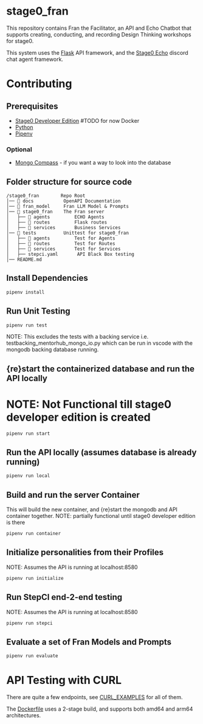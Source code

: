 # stage0_fran

This repository contains Fran the Facilitator, an API and Echo Chatbot that supports creating, conducting, and recording Design Thinking workshops for stage0. 

This system uses the [Flask](https://flask.palletsprojects.com/en/stable/) API framework, and the [Stage0 Echo](https://github.com/agile-learning-institute/stage0_py_utils/blob/main/ECHO.md) discord chat agent framework.

# Contributing

## Prerequisites

- [Stage0 Developer Edition]() #TODO for now Docker
- [Python](https://www.python.org/downloads/)
- [Pipenv](https://pipenv.pypa.io/en/latest/installation.html)

### Optional

- [Mongo Compass](https://www.mongodb.com/try/download/compass) - if you want a way to look into the database

## Folder structure for source code

```text
/stage0_fran        Repo Root
│── 📁 docs           OpenAPI Documentation
│── 📁 fran_model     Fran LLM Model & Prompts
│── 📁 stage0_fran    The Fran server
│   ├── 📁 agents         ECHO Agents
│   ├── 📁 routes         Flask routes
│   ├── 📁 services       Business Services
│── 📁 tests          Unittest for stage0_fran
│   ├── 📁 agents         Test for Agents
│   ├── 📁 routes         Test for Routes
│   ├── 📁 services       Test for Services
│   ├── stepci.yaml       API Black Box testing
│── README.md
```

## Install Dependencies

```bash
pipenv install
```

## Run Unit Testing

```bash
pipenv run test
```
NOTE: This excludes the tests with a backing service i.e. testbacking_mentorhub_mongo_io.py which can be run in vscode with the mongodb backing database running. 

## {re}start the containerized database and run the API locally
# NOTE: Not Functional till stage0 developer edition is created
```bash
pipenv run start
```

## Run the API locally (assumes database is already running)

```bash
pipenv run local
```

## Build and run the server Container
This will build the new container, and {re}start the mongodb and API container together.
NOTE: partially functional until stage0 developer edition is there
```bash
pipenv run container
```

## Initialize personalities from their Profiles
NOTE: Assumes the API is running at localhost:8580
```bash
pipenv run initialize
```

## Run StepCI end-2-end testing
NOTE: Assumes the API is running at localhost:8580
```bash
pipenv run stepci
```

## Evaluate a set of Fran Models and Prompts

```bash
pipenv run evaluate
```

# API Testing with CURL

There are quite a few endpoints, see [CURL_EXAMPLES](./CURL_EXAMPLES.md) for all of them.

The [Dockerfile](./Dockerfile) uses a 2-stage build, and supports both amd64 and arm64 architectures. 